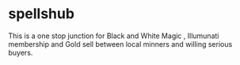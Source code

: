 # spellshub
This is a one stop junction for Black and White Magic , Illumunati membership and Gold sell between local minners and willing serious buyers.

